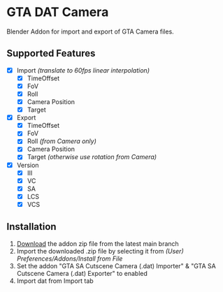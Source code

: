 # GTA DAT Camera

Blender Addon for import and export of GTA Camera files. 

## Supported Features
- [X] Import *(translate to 60fps linear interpolation)*
  - [X] TimeOffset
  - [X] FoV
  - [X] Roll 
  - [X] Camera Position
  - [X] Target
- [X] Export
  - [X] TimeOffset
  - [X] FoV
  - [X] Roll *(from Camera only)*
  - [X] Camera Position
  - [X] Target *(otherwise use rotation from Camera)*
- [X] Version
  - [X] III
  - [X] VC
  - [X] SA
  - [X] LCS
  - [X] VCS
  
## Installation

1. [Download](https://github.com/NaufalFajri/gta_dat_camera/archive/refs/heads/main.zip) the addon zip file from the latest main branch
2. Import the downloaded .zip file by selecting it from *(User) Preferences/Addons/Install from File*
3. Set the addon "GTA SA Cutscene Camera (.dat) Importer" & "GTA SA Cutscene Camera (.dat) Exporter" to enabled
4. Import dat from Import tab	
